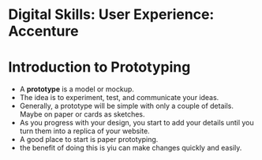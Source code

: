# Digital Skills: User Experience: Accenture

<h1>Introduction to Prototyping</h1>

- A **prototype** is a model or mockup.
- The idea is to experiment, test, and communicate your ideas.
- Generally, a prototype will be simple with only a couple of details. Maybe on paper or cards as sketches.
- As you progress with your design, you start to add your details until you turn them into a replica of your website.
- A good place to start is paper prototyping.
- the benefit of doing this is yiu can make changes quickly and easily.
